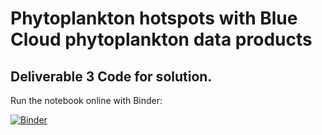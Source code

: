 # Phytoplankton hotspots with Blue Cloud phytoplankton data products

## Deliverable 3 Code for solution. 

Run the notebook online with Binder:

[![Binder](https://mybinder.org/badge_logo.svg)](https://mybinder.org/v2/gh/gis4-wildlife/PhytoplanktonNotebook-BlueCloud/HEAD)
